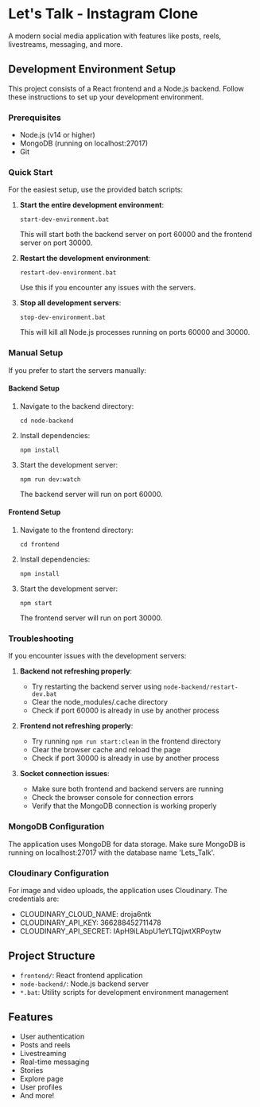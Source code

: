 # Let's Talk - Instagram Clone

A modern social media application with features like posts, reels, livestreams, messaging, and more.

## Development Environment Setup

This project consists of a React frontend and a Node.js backend. Follow these instructions to set up your development environment.

### Prerequisites

- Node.js (v14 or higher)
- MongoDB (running on localhost:27017)
- Git

### Quick Start

For the easiest setup, use the provided batch scripts:

1. **Start the entire development environment**:
   ```
   start-dev-environment.bat
   ```
   This will start both the backend server on port 60000 and the frontend server on port 30000.

2. **Restart the development environment**:
   ```
   restart-dev-environment.bat
   ```
   Use this if you encounter any issues with the servers.

3. **Stop all development servers**:
   ```
   stop-dev-environment.bat
   ```
   This will kill all Node.js processes running on ports 60000 and 30000.

### Manual Setup

If you prefer to start the servers manually:

#### Backend Setup

1. Navigate to the backend directory:
   ```
   cd node-backend
   ```

2. Install dependencies:
   ```
   npm install
   ```

3. Start the development server:
   ```
   npm run dev:watch
   ```
   The backend server will run on port 60000.

#### Frontend Setup

1. Navigate to the frontend directory:
   ```
   cd frontend
   ```

2. Install dependencies:
   ```
   npm install
   ```

3. Start the development server:
   ```
   npm start
   ```
   The frontend server will run on port 30000.

### Troubleshooting

If you encounter issues with the development servers:

1. **Backend not refreshing properly**:
   - Try restarting the backend server using `node-backend/restart-dev.bat`
   - Clear the node_modules/.cache directory
   - Check if port 60000 is already in use by another process

2. **Frontend not refreshing properly**:
   - Try running `npm run start:clean` in the frontend directory
   - Clear the browser cache and reload the page
   - Check if port 30000 is already in use by another process

3. **Socket connection issues**:
   - Make sure both frontend and backend servers are running
   - Check the browser console for connection errors
   - Verify that the MongoDB connection is working properly

### MongoDB Configuration

The application uses MongoDB for data storage. Make sure MongoDB is running on localhost:27017 with the database name 'Lets_Talk'.

### Cloudinary Configuration

For image and video uploads, the application uses Cloudinary. The credentials are:
- CLOUDINARY_CLOUD_NAME: droja6ntk
- CLOUDINARY_API_KEY: 366288452711478
- CLOUDINARY_API_SECRET: IApH9iLAbpU1eYLTQjwtXRPoytw

## Project Structure

- `frontend/`: React frontend application
- `node-backend/`: Node.js backend server
- `*.bat`: Utility scripts for development environment management

## Features

- User authentication
- Posts and reels
- Livestreaming
- Real-time messaging
- Stories
- Explore page
- User profiles
- And more!
